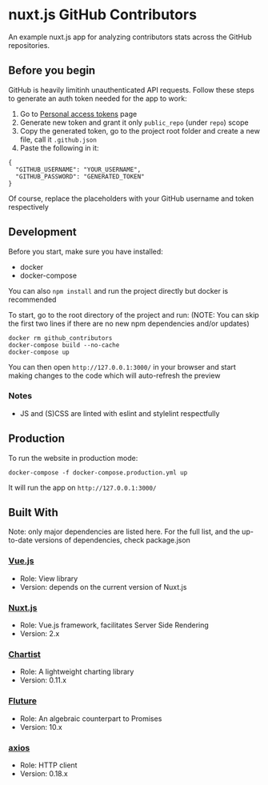 # nuxt.js GitHub Contributors
An example nuxt.js app for analyzing contributors stats across the GitHub
repositories.

## Before you begin
GitHub is heavily limitinh unauthenticated API requests.
Follow these steps to generate an auth token needed for the app to work:

1. Go to [Personal access tokens](https://github.com/settings/tokens) page
2. Generate new token and grant it only `public_repo` (under `repo`) scope
3. Copy the generated token, go to the project root folder and create a new
file, call it `.github.json`
4. Paste the following in it:
```
{
  "GITHUB_USERNAME": "YOUR_USERNAME",
  "GITHUB_PASSWORD": "GENERATED_TOKEN"
}
```

Of course, replace the placeholders with your GitHub username and token
respectively

## Development
Before you start, make sure you have installed:
- docker
- docker-compose

You can also `npm install` and run the project directly but docker is
recommended

To start, go to the root directory of the project and run:
(NOTE: You can skip the first two lines if there are no new npm dependencies and/or updates)
```
docker rm github_contributors
docker-compose build --no-cache
docker-compose up
```
You can then open `http://127.0.0.1:3000/` in your browser and start making
changes to the code which will auto-refresh the preview

### Notes
- JS and (S)CSS are linted with eslint and stylelint respectfully

## Production
To run the website in production mode:
```
docker-compose -f docker-compose.production.yml up
```
It will run the app on `http://127.0.0.1:3000/`

## Built With
Note: only major dependencies are listed here. For the full list, and the
up-to-date versions of dependencies, check package.json
### [Vue.js](https://vuejs.org/)
- Role: View library
- Version: depends on the current version of Nuxt.js

### [Nuxt.js](https://nuxtjs.org/)
- Role: Vue.js framework, facilitates Server Side Rendering
- Version: 2.x

### [Chartist](https://gionkunz.github.io/chartist-js/index.html)
- Role: A lightweight charting library
- Version: 0.11.x

### [Fluture](https://github.com/fluture-js/Fluture)
- Role: An algebraic counterpart to Promises
- Version: 10.x

### [axios](https://github.com/axios/axios)
- Role: HTTP client
- Version: 0.18.x
